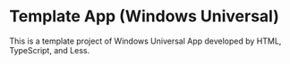 Template App (Windows Universal)
========================================

This is a template project of Windows Universal App developed by HTML, TypeScript, and Less.
